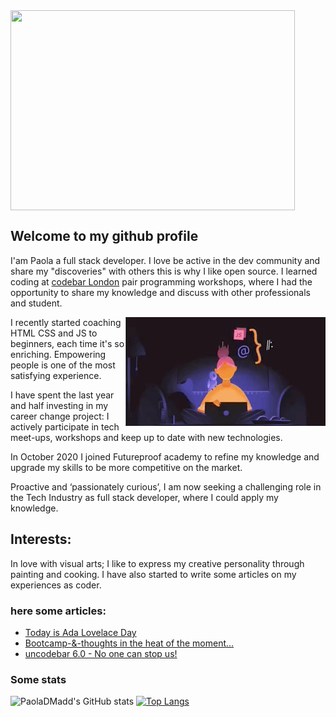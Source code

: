 <img align="center" height="320px" width="95%" src = "https://github.com/PaolaDMadd/PaolaDMadd/blob/main/myname.gif">

## Welcome to my github profile
I'am Paola a full stack developer. I love be active in the dev community and share my "discoveries" with others this is why I like open source.
I learned coding at [codebar London](https://codebar.io/) pair programming workshops, where I had the opportunity to share my knowledge and discuss with other professionals and student. 

<img align="right" src="https://github.com/PaolaDMadd/PaolaDMadd/blob/main/womancoder.gif" />

I recently started coaching HTML CSS and JS to beginners, each time it's so enriching.
Empowering people is one of the most satisfying experience.

I have spent the last year and half investing in my career change project:  I actively participate in tech meet-ups, workshops and keep up to date with new technologies. 

In October 2020 I joined Futureproof academy to refine my knowledge and upgrade my skills to be more competitive on the market.

Proactive and ‘passionately curious’, I am now seeking a challenging role in the Tech Industry as full stack developer, where I could apply my knowledge.


## Interests:
In love with visual arts; I like to express my creative personality through painting and cooking.
I have also started to write some articles on my experiences as coder.

### here some articles:
- [Today is Ada Lovelace Day](https://paoladm.medium.com/today-is-ada-lovelace-day-54f6d7186f3a)
- [Bootcamp-&-thoughts in the heat of the moment…](https://paoladm.medium.com/thoughts-in-the-heat-of-the-moment-372be6ea66)
- [uncodebar 6.0 - No one can stop us!](https://medium.com/the-codelog/uncodebar-6-0-no-one-can-stop-us-5f55f853add9)

### Some stats 
 ![PaolaDMadd's GitHub stats](https://github-readme-stats.vercel.app/api?username=PaolaDMadd&show_icons=true&theme=synthwave&include_all_commits=true) [![Top Langs](https://github-readme-stats.vercel.app/api/top-langs/?username=PaolaDMadd&layout=compact&langs_count=4)](https://github.com/PaolaDMadd/github-readme-stats)